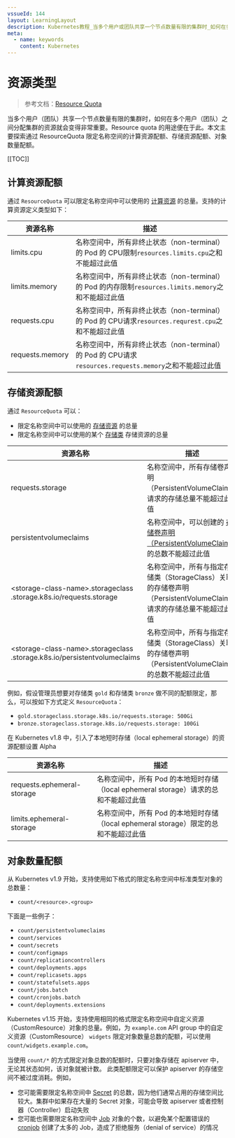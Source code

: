 ```yaml
---
vssueId: 144
layout: LearningLayout
description: Kubernetes教程_当多个用户或团队共享一个节点数量有限的集群时_如何在多个用户或团队之间分配集群的资源就会变得非常重要_Resource_quota的用途便在于此_本文探索了可以通过ResourceQuota限定的资源类型。
meta:
  - name: keywords
    content: Kubernetes
---
```


# 资源类型

<AdSenseTitle >

> 参考文档：[Resource Quota](https://kubernetes.io/docs/concepts/policy/resource-quotas/)

当多个用户（团队）共享一个节点数量有限的集群时，如何在多个用户（团队）之间分配集群的资源就会变得非常重要。Resource quota 的用途便在于此。本文主要探索通过 ResourceQuota 限定名称空间的计算资源配额、存储资源配额、对象数量配额。

[[TOC]]

</AdSenseTitle>

## 计算资源配额

通过 `ResourceQuota` 可以限定名称空间中可以使用的 [计算资源](/learning/k8s-intermediate/config/computing-resource.html) 的总量。支持的计算资源定义类型如下：

| 资源名称        | 描述                                                         |
| --------------- | ------------------------------------------------------------ |
| limits.cpu      | 名称空间中，所有非终止状态（non-terminal）的 Pod 的 CPU限制`resources.limits.cpu`之和不能超过此值 |
| limits.memory   | 名称空间中，所有非终止状态（non-terminal）的 Pod 的内存限制`resources.limits.memory`之和不能超过此值 |
| requests.cpu    | 名称空间中，所有非终止状态（non-terminal）的 Pod 的 CPU请求`resources.requrest.cpu`之和不能超过此值 |
| requests.memory | 名称空间中，所有非终止状态（non-terminal）的 Pod 的 CPU请求 `resources.requests.memory`之和不能超过此值 |

<!--FIXME 扩展资源的配额 -->

## 存储资源配额

通过 `ResourceQuota` 可以：
* 限定名称空间中可以使用的 [存储资源](/learning/k8s-intermediate/persistent/pv.html) 的总量
* 限定名称空间中可以使用的某个 [存储类](/learning/k8s-intermediate/persistent/storage-class.html) 存储资源的总量



| 资源名称                                                     | 描述                                                         |
| ------------------------------------------------------------ | ------------------------------------------------------------ |
| requests.storage                                             | 名称空间中，所有存储卷声明（PersistentVolumeClaim）请求的存储总量不能超过此值 |
| persistentvolumeclaims                                       | 名称空间中，可以创建的 [存储卷声明（PersistentVolumeClaim）](/learning/k8s-intermediate/persistent/pv.html#存储卷和存储卷声明的关系)的总数不能超过此值 |
| \<storage-class-name\>.storageclass<br/>.storage.k8s.io/requests.storage | 名称空间中，所有与指定存储类（StorageClass）关联的存储卷声明（PersistentVolumeClaim）请求的存储总量不能超过此值 |
| \<storage-class-name\>.storageclass<br/>.storage.k8s.io/persistentvolumeclaims | 名称空间中，所有与指定存储类（StorageClass）关联的存储卷声明（PersistentVolumeClaim）的总数不能超过此值 |

例如，假设管理员想要对存储类 `gold` 和存储类 `bronze` 做不同的配额限定，那么，可以按如下方式定义 `ResourceQuota`：
* `gold.storageclass.storage.k8s.io/requests.storage: 500Gi`
* `bronze.storageclass.storage.k8s.io/requests.storage: 100Gi`

在 Kubernetes v1.8 中，引入了本地短时存储（local ephemeral storage）的资源配额设置 <Badge type="error">Alpha</Badge>

| 资源名称                   | 描述                                                         |
| -------------------------- | ------------------------------------------------------------ |
| requests.ephemeral-storage | 名称空间中，所有 Pod 的本地短时存储（local ephemeral storage）请求的总和不能超过此值 |
| limits.ephemeral-storage   | 名称空间中，所有 Pod 的本地短时存储（local ephemeral storage）限定的总和不能超过此值 |


## 对象数量配额

从 Kubernetes v1.9 开始，支持使用如下格式的限定名称空间中标准类型对象的总数量：
* `count/<resource>.<group>`

下面是一些例子：

* `count/persistentvolumeclaims`
* `count/services`
* `count/secrets`
* `count/configmaps`
* `count/replicationcontrollers`
* `count/deployments.apps`
* `count/replicasets.apps`
* `count/statefulsets.apps`
* `count/jobs.batch`
* `count/cronjobs.batch`
* `count/deployments.extensions`

Kubernetes v1.15 开始，支持使用相同的格式限定名称空间中自定义资源（CustomResource）对象的总量。例如，为 `example.com` API group 中的自定义资源（CustomResource） `widgets` 限定对象数量总数的配额，可以使用 `count/widgets.example.com`。

当使用 `count/*` 的方式限定对象总数的配额时，只要对象存储在 apiserver 中，无论其状态如何，该对象就被计数。 此类配额限定可以保护 apiserver 的存储空间不被过度消耗。例如，
* 您可能需要限定名称空间中 [Secret](/learning/k8s-intermediate/config/secrets/) 的总数，因为他们通常占用的存储空间比较大。集群中如果存在大量的 Secret 对象，可能会导致 apiserver 或者控制器（Controller）启动失败
* 您可能也需要限定名称空间中 [Job](/learning/k8s-intermediate/workload/wl-job/) 对象的个数，以避免某个配置错误的 [cronjob](/learning/k8s-intermediate/workload/wl-cronjob/) 创建了太多的 Job，造成了拒绝服务（denial of service）的情况

<!--FIXME Prior to the 1.9 release, it was possible to do generic object count quota on a limited set of resources. In addition, it is possible to further constrain quota for particular resources by their type. -->
